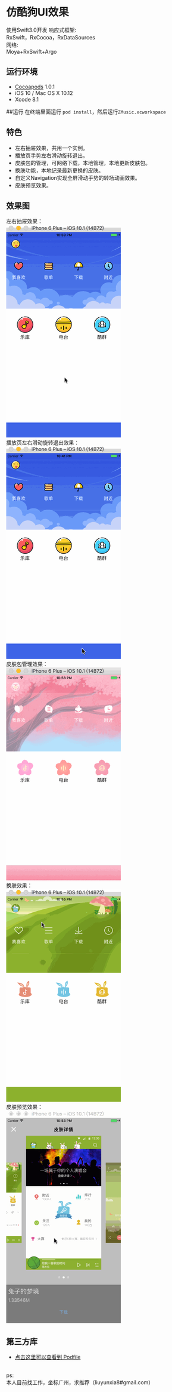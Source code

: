 # 仿酷狗UI效果
使用Swift3.0开发
响应式框架:</br>
RxSwift，RxCocoa，RxDataSources </br>
网络: </br>
Moya+RxSwift+Argo </br>

## 运行环境
- [Cocoapods](https://github.com/CocoaPods/CocoaPods) 1.0.1
- iOS 10 / Mac OS X 10.12
- Xcode 8.1

##运行
在终端里面运行 `pod install`，然后运行`ZMusic.xcworkspace` 

## 特色
- 左右抽屉效果，共用一个实例。
- 播放页手势左右滑动旋转退出。
- 皮肤包的管理，可网络下载，本地管理，本地更新皮肤包。
- 换肤功能，本地记录最新更换的皮肤。
- 自定义Navigation实现全屏滑动手势的转场动画效果。
- 皮肤预览效果。

## 效果图
左右抽屉效果：</br>
![Demo Gif](images/drawer.gif)  </br>
播放页左右滑动旋转退出效果：</br>
![Demo Gif](images/playView.gif)</br>
皮肤包管理效果：</br>
![Demo Gif](images/themeManager.gif)</br>
换肤效果：</br>
![Demo Gif](images/changeTheme.gif)</br>
皮肤预览效果：</br>
![Demo Gif](images/scrollerView.gif)</br>
## 第三方库
- [点击这里可以查看到 Podfile](https://github.com/lyxia/zmusic/blob/master/Podfile)
  
  
</br>
ps: </br>
本人目前找工作，坐标广州，求推荐（liuyunxia8#gmail.com）



